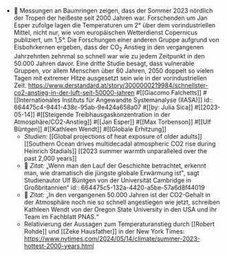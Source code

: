 - 📝 Messungen an Baumringen zeigen, dass der Sommer 2023 nördlich der Tropen der heißeste seit 2000 Jahren war. Forschenden um Jan Esper zufolge lagen die Temperaturen um 2° über dem vorindustriellen Mittel, nicht nur, wie vom europäischen Wetterdienst Copernicus publiziert, um 1,5°. Die Forschungen einer anderen Gruppe aufgrund von Eisbohrkernen ergeben, dass der CO<sub>2</sub> Anstieg in den vergangenen Jahrzehnten zehnmal so schnell war wie zu jedem Zeitpunkt in den 50.000 Jahren davor.  Eine dritte Studie besagt, dass vulnerable Gruppen, vor allem Menschen über 60 Jahren, 2050 doppelt so vielen Tagen mit extremer Hitze ausgesetzt sein wie in der vorindustriellen Zeit. https://www.derstandard.at/story/3000000219984/schnellster-co2-anstieg-in-der-luft-seit-50000-jahren #[[Giacomo Falchetts]] #[[Internationales Instituts für Angewandte Systemanalyse (IIASA)]]
  id:: 664475c4-9441-438c-95ab-9e424a658a07
  #[[by: Julia Sica]] #[[2023-05-14]] #[[Steigende Treibhausgaskonzentration in der Atmosphäre/CO2-Anstieg]] #[[Jan Esper]] #[[Max Torbenson]] #[[Ulf Büntgen]] #[[Kathleen Wendt]] #[[Globale Erhitzung]]
	- *Studien:* [[Global projections of heat exposure of older adults]] [[Southern Ocean drives multidecadal atmospheric CO2 rise during Heinrich Stadials]] [[2023 summer warmth unparalleled over the past 2,000 years]]
	- 📌 *Zitat:* „Wenn man den Lauf der Geschichte betrachtet, erkennt man, wie dramatisch die jüngste globale Erwärmung ist", sagt Studienautor Ulf Büntgen von der Universität Cambridge in Großbritannien“
	  id:: 664475c5-132a-4420-a5be-57a6d8f44019
	- 📌 *Zitat:* „In den vergangenen 50.000 Jahren ist der CO2-Gehalt in der Atmosphäre noch nie so schnell angestiegen wie jetzt, schreiben Kathleen Wendt von der Oregon State University in den USA und ihr Team im Fachblatt PNAS.“
	- Relativierung der Aussagen zum Temperaturanstieg durch [[Robert Rohde]] und [[Zeke Hausfather]] in der New York Times: https://www.nytimes.com/2024/05/14/climate/summer-2023-hottest-2000-years.html